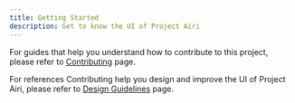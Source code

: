 ```yaml
---
title: Getting Started
description: Get to know the UI of Project Airi
---
```


For guides that help you understand how to contribute to this project, please refer to [Contributing](/references/contributing/guide/) page.

For references Contributing help you design and improve the UI of Project Airi, please refer to [Design Guidelines](/references/design-guidelines/) page.
